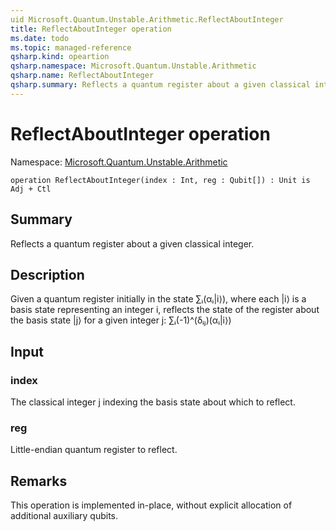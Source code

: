```yaml
---
uid Microsoft.Quantum.Unstable.Arithmetic.ReflectAboutInteger
title: ReflectAboutInteger operation
ms.date: todo
ms.topic: managed-reference
qsharp.kind: opeartion
qsharp.namespace: Microsoft.Quantum.Unstable.Arithmetic
qsharp.name: ReflectAboutInteger
qsharp.summary: Reflects a quantum register about a given classical integer.
---
```


# ReflectAboutInteger operation

Namespace: [Microsoft.Quantum.Unstable.Arithmetic](xref:Microsoft.Quantum.Unstable.Arithmetic)

```qsharp
operation ReflectAboutInteger(index : Int, reg : Qubit[]) : Unit is Adj + Ctl
```

## Summary
Reflects a quantum register about a given classical integer.

## Description
Given a quantum register initially in the state ∑ᵢ(αᵢ|i⟩),
where each |i⟩ is a basis state representing an integer i,
reflects the state of the register about the basis state |j⟩
for a given integer j: ∑ᵢ(-1)^(δᵢⱼ)(αᵢ|i⟩)

## Input
### index
The classical integer j indexing the basis state about which to reflect.
### reg
Little-endian quantum register to reflect.

## Remarks
This operation is implemented in-place, without explicit allocation of
additional auxiliary qubits.
